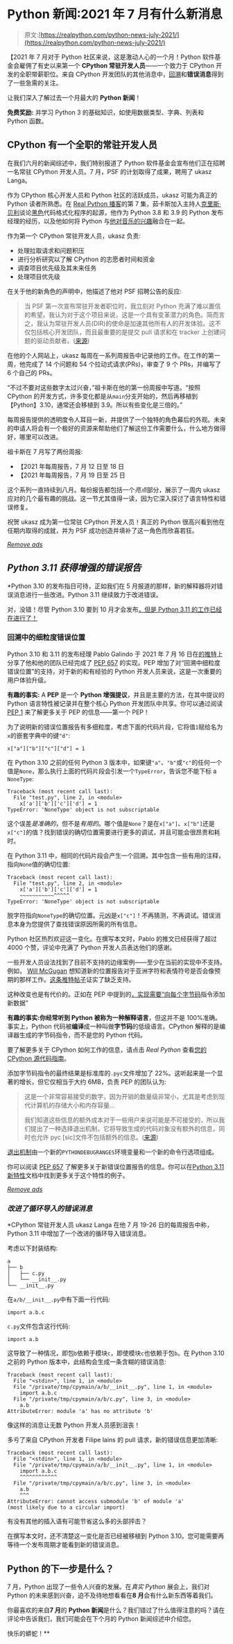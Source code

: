 # Python 新闻:2021 年 7 月有什么新消息

> 原文:[https://realpython.com/python-news-july-2021/](https://realpython.com/python-news-july-2021/)

【2021 年 7 月对于 Python 社区来说，这是激动人心的一个月！Python 软件基金会雇佣了有史以来第一个 **CPython 常驻开发人员**——一个致力于 CPython 开发的全职带薪职位。来自 CPython 开发团队的其他消息中，[回溯](https://realpython.com/python-traceback/)和**错误消息**得到了一些急需的关注。

让我们深入了解过去一个月最大的 **Python 新闻**！

**免费奖励:** 并学习 Python 3 的基础知识，如使用数据类型、字典、列表和 Python 函数。

## CPython 有一个全职的常驻开发人员

在我们六月的新闻综述中，我们特别报道了 Python 软件基金会宣布他们正在招聘一名常驻 CPython 开发人员。7 月，PSF 的计划取得了成果，聘用了 ukasz Langa。

作为 CPython 核心开发人员和 Python 社区的活跃成员，ukasz 可能为真正的 Python 读者所熟悉。在 [Real Python 播客](https://realpython.com/podcasts/rpp/7/)的第 7 集，茹卡斯加入主持人[克里斯·贝利](https://realpython.com/team/cbailey/)谈论[黑色](https://black.readthedocs.io/en/stable/)代码格式化程序的起源，他作为 Python 3.8 和 3.9 的 Python 发布经理的经历，以及他如何将 Python 与[他对音乐的兴趣](https://www.youtube.com/watch?v=02CLD-42VdI)融合在一起。

作为第一个 CPython 常驻开发人员，ukasz 负责:

*   处理拉取请求和问题积压
*   进行分析研究以了解 CPython 的志愿者时间和资金
*   调查项目优先级及其未来任务
*   处理项目优先级

在关于他的新角色的声明中，他描述了他对 PSF 招聘公告的反应:

> 当 PSF 第一次宣布常驻开发者职位时，我立刻对 Python 充满了难以置信的希望。我认为对于这个项目来说，这是一个具有变革潜力的角色。简而言之，我认为常驻开发人员(DIR)的使命是加速其他所有人的开发体验。这不仅包括核心开发团队，而且最重要的是提交 pull 请求和在 tracker 上创建问题的驱动贡献者。([来源](https://lukasz.langa.pl/a072a74b-19d7-41ff-a294-e6b1319fdb6e/))

在他的个人网站上，ukasz 每周在一系列周报告中记录他的工作。在工作的第一周，他完成了 14 个问题和 54 个拉动式请求(PRs)，审查了 9 个 PRs，并编写了 6 个自己的 PRs。

“不过不要对这些数字太过兴奋，”祖卡斯在他的第一份周报中写道。“按照 CPython 的开发方式，许多变化都是从`main`分支开始的，然后再移植到【Python】3.10，通常还会移植到 3.9。所以有些变化是三倍的。”

每周报告提供的透明度令人耳目一新，并提供了一个独特的角色幕后的外观。未来的申请人将会有一个极好的资源来帮助他们了解这份工作需要什么，什么地方做得好，哪里可以改进。

祖卡斯在 7 月写了两份周报:

*   【2021 年每周报告，7 月 12 日至 18 日
*   【2021 年每周报告，7 月 19 日至 25 日

这个系列一直持续到八月。每份报告都包括一个*亮点*部分，展示了一周内 ukasz 应对的几个最有趣的挑战。这一节尤其值得一读，因为它深入探讨了语言特性和错误修复。

祝贺 ukasz 成为第一位常驻 CPython 开发人员！真正的 Python 很高兴看到他在任期内取得的成就，并为 PSF 成功创造并填补了这一角色而欣喜若狂。

[*Remove ads*](/account/join/)

## *Python 3.11 获得增强的错误报告*

 *Python 3.10 的发布指日可待，正如我们在 5 月报道的那样，新的解释器将对错误消息进行一些改进。Python 3.11 继续致力于改进错误。

对，没错！尽管 Python 3.10 要到 10 月才会发布[，但是 Python 3.11 的工作已经在进行了！](https://www.python.org/dev/peps/pep-0619/)

### 回溯中的细粒度错误位置

Python 3.10 和 3.11 的发布经理 Pablo Galindo 于 2021 年 7 月 16 日在[的推特](https://twitter.com/pyblogsal/status/1416034899639750659)上分享了他和他的团队已经完成了 [PEP 657](https://www.python.org/dev/peps/pep-0657/) 的实现。PEP 增加了对“回溯中细粒度错误位置”的支持，对于新的和有经验的 Python 开发人员来说，这是一次重要的用户体验升级。

**有趣的事实:** A **PEP** 是一个 **Python 增强提议**，并且是主要的方法，在其中提议的 Python 语言特性被记录并在整个核心 Python 开发团队中共享。你可以通过阅读 [PEP 1](https://www.python.org/dev/peps/pep-0001) 来了解更多关于 PEP 的信息——第一个 PEP！

为了说明新的错误位置报告有多细粒度，考虑下面的代码片段，它将值`1`赋给名为`x`的嵌套字典中的键`"d"`:

```
x["a"]["b"]["c"]["d"] = 1
```

在 Python 3.10 之前的任何 Python 3 版本中，如果键`"a"`、`"b"`或`"c"`的任何一个值是`None`，那么执行上面的代码片段会引发一个`TypeError`，告诉您不能下标 a `NoneType`:

```
Traceback (most recent call last):
  File "test.py", line 2, in <module>
    x['a']['b']['c']['d'] = 1
TypeError: 'NoneType' object is not subscriptable
```

这个误差*是准确的*，但不是*有用的*。哪个值是`None`？是在`x["a"]`、`x["b"]`还是`x["c"]`的值？找到错误的确切位置需要进行更多的调试，并且可能会很昂贵和耗时。

在 Python 3.11 中，相同的代码片段会产生一个回溯，其中包含一些有用的注释，指向`None`值的确切位置:

```
Traceback (most recent call last):
  File "test.py", line 2, in <module>
    x['a']['b']['c']['d'] = 1
    ~~~~~~~~~~~^^^^^
TypeError: 'NoneType' object is not subscriptable
```

脱字符指向`NoneType`的确切位置。元凶是`x["c"]`！不再猜测，不再调试。错误消息本身为您提供了查找错误原因所需的所有信息。

Python 社区热烈欢迎这一变化。在撰写本文时，Pablo 的推文已经获得了超过 4000 个赞，评论中充满了 Python 开发人员表达他们的感谢。

一些开发人员设法找到了目前不支持的边缘案例——至少在当前的实现中不支持。例如， [Will McGugan](https://twitter.com/willmcgugan) 想知道新的位置报告对于亚洲字符和表情符号是否会像预期的那样工作。[这条推特帖子](https://twitter.com/willmcgugan/status/1416129912063373324)证实了缺乏支持。

这种改变也是有代价的。正如在 PEP 中提到的[，实现需要“向每个](https://www.python.org/dev/peps/pep-0657/#rationale)[字节码](https://realpython.com/cpython-source-code-guide/#what-does-a-compiler-do)指令添加新数据”

**有趣的事实:**你经常听到 Python 被称为一种**解释语言**，但这并不是 100%准确。事实上，Python 代码被**编译**成一种叫做**字节码**的低级语言。CPython 解释的是编译器生成的字节码指令，而不是您的 Python 代码。

要了解更多关于 CPython 如何工作的信息，请点击 *Real Python* 查看[您的 CPython 源代码指南](https://realpython.com/cpython-source-code-guide)。

添加字节码指令的最终结果是标准库的`.pyc`文件增加了 22%。这听起来是一个显著的增长，但它仅相当于大约 6MB，负责 PEP 的团队认为:

> 这是一个非常容易接受的数字，因为开销的数量级非常小，尤其是考虑到现代计算机的存储大小和内存容量…
> 
> 我们知道这些信息的额外成本对于一些用户来说可能是不可接受的，所以我们提出了一种选择退出机制，它将导致生成的代码对象没有额外的信息，同时也允许 pyc [sic]文件不包括额外的信息。([来源](https://www.python.org/dev/peps/pep-0657/#rationale))

[退出机制](https://www.python.org/dev/peps/pep-0657/#opt-out-mechanism)由一个新的`PYTHONDEBUGRANGES`环境变量和一个新的命令行选项组成。

你可以阅读 [PEP 657](https://www.python.org/dev/peps/pep-0657) 了解更多关于新错误位置报告的信息。你可以在[Python 3.11 新特性](https://docs.python.org/3.11/whatsnew/3.11.html)文档中找到更多关于这个特性的例子。

[*Remove ads*](/account/join/)

### *改进了循环导入的错误消息*

 *CPython 常驻开发人员 ukasz Langa 在他 7 月 19-26 日的每周报告中称，Python 3.11 中增加了一个改进的循环导入错误消息。

考虑以下封装结构:

```
a
├── b
│   ├── c.py
│   └── __init__.py
└── __init__.py
```

在`a/b/__init__.py`中有下面一行代码:

```
import a.b.c
```

`c.py`文件包含这行代码:

```
import a.b
```

这导致了一种情况，即包`b`依赖于模块`c`，即使模块`c`也依赖于包`b`。在 Python 3.10 之前的 Python 版本中，此结构会生成一条含糊的错误消息:

```
Traceback (most recent call last):
  File "<stdin>", line 1, in <module>
  File "/private/tmp/cpymain/a/b/__init__.py", line 1, in <module>
    import a.b.c
  File "/private/tmp/cpymain/a/b/c.py", line 3, in <module>
    a.b
AttributeError: module 'a' has no attribute 'b'
```

像这样的消息让无数 Python 开发人员感到沮丧！

多亏了来自 CPython 开发者 Filipe lains 的 pull 请求，新的错误信息更加清晰:

```
Traceback (most recent call last):
  File "<stdin>", line 1, in <module>
  File "/private/tmp/cpymain/a/b/__init__.py", line 1, in <module>
    import a.b.c
    ^^^^^^^^^^^^
  File "/private/tmp/cpymain/a/b/c.py", line 3, in <module>
    a.b
    ^^^
AttributeError: cannot access submodule 'b' of module 'a'
(most likely due to a circular import)
```

有没有其他的插入语有可能节省这么多的头部抨击？

在撰写本文时，还不清楚这一变化是否已经被移植到 Python 3.10。您可能需要再等待一个发布周期才能看到新的错误消息。

## Python 的下一步是什么？

7 月，Python 出现了一些令人兴奋的发展。在*真实 Python* 展会上，我们对 Python 的未来感到兴奋，迫不及待地想看看在**8 月**会有什么新东西等着我们。

你最喜欢的来自**7 月**的 **Python 新闻**是什么？我们错过了什么值得注意的吗？请在评论中告诉我们，我们可能会在下个月的 Python 新闻综述中介绍您。

快乐的蟒蛇！**